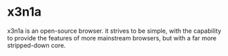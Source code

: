 # x3n1a
x3n1a is an open-source browser. it strives to be simple, with the capability to provide the features of more mainstream browsers, but with a far more stripped-down core.
